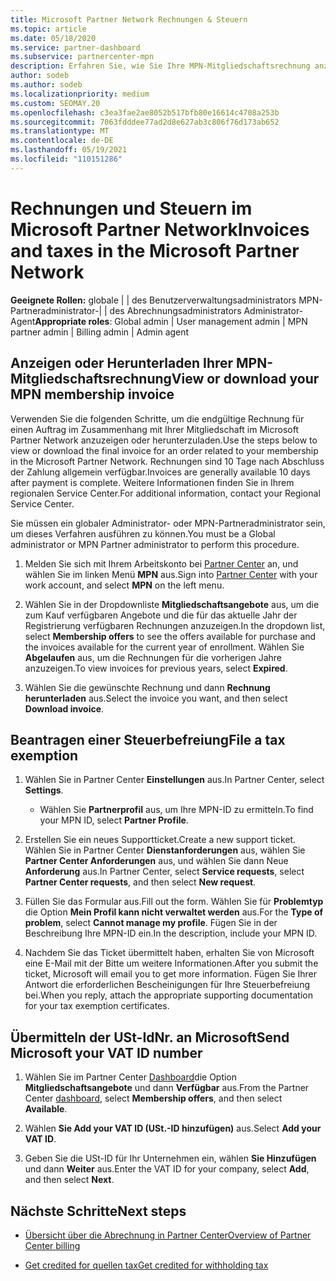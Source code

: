 ```yaml
---
title: Microsoft Partner Network Rechnungen & Steuern
ms.topic: article
ms.date: 05/18/2020
ms.service: partner-dashboard
ms.subservice: partnercenter-mpn
description: Erfahren Sie, wie Sie Ihre MPN-Mitgliedschaftsrechnung anzeigen oder herunterladen, wie Sie eine Steuerausnahme einreichen und Microsoft Ihre USt-ID-Nummer senden.
author: sodeb
ms.author: sodeb
ms.localizationpriority: medium
ms.custom: SEOMAY.20
ms.openlocfilehash: c3ea3fae2ae8052b517bfb80e16614c4708a253b
ms.sourcegitcommit: 7063fdddee77ad2d8e627ab3c806f76d173ab652
ms.translationtype: MT
ms.contentlocale: de-DE
ms.lasthandoff: 05/19/2021
ms.locfileid: "110151286"
---
```

# <a name="invoices-and-taxes-in-the-microsoft-partner-network"></a><span data-ttu-id="2fa77-103">Rechnungen und Steuern im Microsoft Partner Network</span><span class="sxs-lookup"><span data-stu-id="2fa77-103">Invoices and taxes in the Microsoft Partner Network</span></span>

<span data-ttu-id="2fa77-104">**Geeignete Rollen:** globale | | des Benutzerverwaltungsadministrators MPN-Partneradministrator-| | des Abrechnungsadministrators Administrator-Agent</span><span class="sxs-lookup"><span data-stu-id="2fa77-104">**Appropriate roles**: Global admin | User management admin | MPN partner admin | Billing admin | Admin agent</span></span>

## <a name="view-or-download-your-mpn-membership-invoice"></a><span data-ttu-id="2fa77-105">Anzeigen oder Herunterladen Ihrer MPN-Mitgliedschaftsrechnung</span><span class="sxs-lookup"><span data-stu-id="2fa77-105">View or download your MPN membership invoice</span></span>

<span data-ttu-id="2fa77-106">Verwenden Sie die folgenden Schritte, um die endgültige Rechnung für einen Auftrag im Zusammenhang mit Ihrer Mitgliedschaft im Microsoft Partner Network anzuzeigen oder herunterzuladen.</span><span class="sxs-lookup"><span data-stu-id="2fa77-106">Use the steps below to view or download the final invoice for an order related to your membership in the Microsoft Partner Network.</span></span> <span data-ttu-id="2fa77-107">Rechnungen sind 10 Tage nach Abschluss der Zahlung allgemein verfügbar.</span><span class="sxs-lookup"><span data-stu-id="2fa77-107">Invoices are generally available 10 days after payment is complete.</span></span> <span data-ttu-id="2fa77-108">Weitere Informationen finden Sie in Ihrem regionalen Service Center.</span><span class="sxs-lookup"><span data-stu-id="2fa77-108">For additional information, contact your Regional Service Center.</span></span>  

<span data-ttu-id="2fa77-109">Sie müssen ein globaler Administrator- oder MPN-Partneradministrator sein, um dieses Verfahren ausführen zu können.</span><span class="sxs-lookup"><span data-stu-id="2fa77-109">You must be a Global administrator or MPN Partner administrator to perform this procedure.</span></span> 

1.  <span data-ttu-id="2fa77-110">Melden Sie sich mit Ihrem Arbeitskonto bei [Partner Center](https://partner.microsoft.com/dashboard/home) an, und wählen Sie im linken Menü **MPN** aus.</span><span class="sxs-lookup"><span data-stu-id="2fa77-110">Sign into [Partner Center](https://partner.microsoft.com/dashboard/home) with your work account, and select **MPN** on the left menu.</span></span>

4.  <span data-ttu-id="2fa77-111">Wählen Sie in der Dropdownliste **Mitgliedschaftsangebote** aus, um die zum Kauf verfügbaren Angebote und die für das aktuelle Jahr der Registrierung verfügbaren Rechnungen anzuzeigen.</span><span class="sxs-lookup"><span data-stu-id="2fa77-111">In the dropdown list, select **Membership offers** to see the offers available for purchase and the invoices available for the current year of enrollment.</span></span> <span data-ttu-id="2fa77-112">Wählen Sie **Abgelaufen** aus, um die Rechnungen für die vorherigen Jahre anzuzeigen.</span><span class="sxs-lookup"><span data-stu-id="2fa77-112">To view invoices for previous years, select **Expired**.</span></span>

6.  <span data-ttu-id="2fa77-113">Wählen Sie die gewünschte Rechnung und dann **Rechnung herunterladen** aus.</span><span class="sxs-lookup"><span data-stu-id="2fa77-113">Select the invoice you want, and then select **Download invoice**.</span></span> 

## <a name="file-a-tax-exemption"></a><span data-ttu-id="2fa77-114">Beantragen einer Steuerbefreiung</span><span class="sxs-lookup"><span data-stu-id="2fa77-114">File a tax exemption</span></span>

1.  <span data-ttu-id="2fa77-115">Wählen Sie in Partner Center **Einstellungen** aus.</span><span class="sxs-lookup"><span data-stu-id="2fa77-115">In Partner Center, select **Settings**.</span></span>
    - <span data-ttu-id="2fa77-116">Wählen Sie **Partnerprofil** aus, um Ihre MPN-ID zu ermitteln.</span><span class="sxs-lookup"><span data-stu-id="2fa77-116">To find your MPN ID, select **Partner Profile**.</span></span>

2.  <span data-ttu-id="2fa77-117">Erstellen Sie ein neues Supportticket.</span><span class="sxs-lookup"><span data-stu-id="2fa77-117">Create a new support ticket.</span></span> <span data-ttu-id="2fa77-118">Wählen Sie in Partner Center **Dienstanforderungen** aus, wählen Sie **Partner Center Anforderungen** aus, und wählen Sie dann Neue **Anforderung** aus.</span><span class="sxs-lookup"><span data-stu-id="2fa77-118">In Partner Center, select **Service requests**, select **Partner Center requests**, and then select **New request**.</span></span>

3.  <span data-ttu-id="2fa77-119">Füllen Sie das Formular aus.</span><span class="sxs-lookup"><span data-stu-id="2fa77-119">Fill out the form.</span></span> <span data-ttu-id="2fa77-120">Wählen Sie für **Problemtyp** die Option **Mein Profil kann nicht verwaltet werden** aus.</span><span class="sxs-lookup"><span data-stu-id="2fa77-120">For the **Type of problem**, select **Cannot manage my profile**.</span></span> <span data-ttu-id="2fa77-121">Fügen Sie in der Beschreibung Ihre MPN-ID ein.</span><span class="sxs-lookup"><span data-stu-id="2fa77-121">In the description, include your MPN ID.</span></span>

4.  <span data-ttu-id="2fa77-122">Nachdem Sie das Ticket übermittelt haben, erhalten Sie von Microsoft eine E-Mail mit der Bitte um weitere Informationen.</span><span class="sxs-lookup"><span data-stu-id="2fa77-122">After you submit the ticket, Microsoft will email you to get more information.</span></span> <span data-ttu-id="2fa77-123">Fügen Sie Ihrer Antwort die erforderlichen Bescheinigungen für Ihre Steuerbefreiung bei.</span><span class="sxs-lookup"><span data-stu-id="2fa77-123">When you reply, attach the appropriate supporting documentation for your tax exemption certificates.</span></span>

## <a name="send-microsoft-your-vat-id-number"></a><span data-ttu-id="2fa77-124">Übermitteln der USt-IdNr. an Microsoft</span><span class="sxs-lookup"><span data-stu-id="2fa77-124">Send Microsoft your VAT ID number</span></span>

1.  <span data-ttu-id="2fa77-125">Wählen Sie im Partner Center [Dashboard](https://partner.microsoft.com/dashboard/home)die Option **Mitgliedschaftsangebote** und dann **Verfügbar** aus.</span><span class="sxs-lookup"><span data-stu-id="2fa77-125">From the Partner Center [dashboard](https://partner.microsoft.com/dashboard/home), select **Membership offers**, and then select **Available**.</span></span> 

2.  <span data-ttu-id="2fa77-126">Wählen **Sie Add your VAT ID (USt.-ID hinzufügen)** aus.</span><span class="sxs-lookup"><span data-stu-id="2fa77-126">Select **Add your VAT ID**.</span></span> 

3.  <span data-ttu-id="2fa77-127">Geben Sie die USt-ID für Ihr Unternehmen ein, wählen **Sie Hinzufügen** und dann **Weiter** aus.</span><span class="sxs-lookup"><span data-stu-id="2fa77-127">Enter the VAT ID for your company, select **Add**, and then select **Next**.</span></span> 

## <a name="next-steps"></a><span data-ttu-id="2fa77-128">Nächste Schritte</span><span class="sxs-lookup"><span data-stu-id="2fa77-128">Next steps</span></span>

- [<span data-ttu-id="2fa77-129">Übersicht über die Abrechnung in Partner Center</span><span class="sxs-lookup"><span data-stu-id="2fa77-129">Overview of Partner Center billing</span></span>](billing-basics.md)

- [<span data-ttu-id="2fa77-130">Get credited for quellen tax</span><span class="sxs-lookup"><span data-stu-id="2fa77-130">Get credited for withholding tax</span></span>](withholding-tax-credit-form.md)